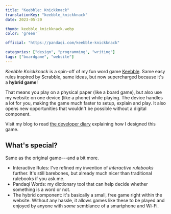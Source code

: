 ```yaml
---
title: "Keebble: Knickknack"
translationKey: "keebble_knickknack"
date: 2023-05-20

thumb: keebble_knickknack.webp
color: 'green'

official: "https://pandaqi.com/keebble-knickknack"

categories: ["design", "programming", "writing"]
tags: ["boardgame", "website"]
---
```


_Keebble Knickknack_ is a spin-off of my fun word game [Keebble](/en/design/keebble). Same easy rules inspired by Scrabble, same ideas, but now supercharged because it's a **hybrid game**!

That means you play on a physical paper (like a board game), but also use my website on one device (like a phone) while playing. The device handles a lot for you, making the game much faster to setup, explain and play. It also opens new opportunities that wouldn't be possible without a digital component.

Visit my blog to read [the developer diary](https://pandaqi.com/blog/boardgames/keebble-knickknack) explaining how I designed this game.

## What's special?

Same as the original game---and a bit more.

* Interactive Rules: I've refined my invention of _interactive rulebooks_ further. It's still barebones, but already much nicer than traditional rulebooks if you ask me.
* Pandaqi Words: my dictionary tool that can help decide whether something is a word or not.
* The hybrid component: it's basically a small, free game right within the website. Without any hassle, it allows games like these to be played and enjoyed by anyone with _some_ semblance of a smartphone and Wi-Fi.